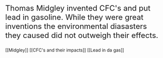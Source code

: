 <div class="ml: .5rem; mr: .5rem; background-color: #1b1f22;  border-radius: 10px;">
	<p style="font-size: 1.5rem">
	Thomas Midgley invented CFC's and put lead in gasoline. While they were great inventions the environmental diasasters they caused did not outweigh their effects.
	</p>
</div>




[[Midgley]]
[[CFC's and their impacts]]
[[Lead in da gas]]


